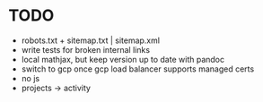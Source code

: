 # TODO

* robots.txt + sitemap.txt | sitemap.xml
* write tests for broken internal links
* local mathjax, but keep version up to date with pandoc
* switch to gcp once gcp load balancer supports managed certs
* no js
* projects -> activity

